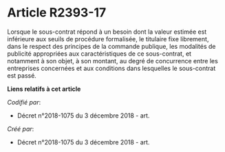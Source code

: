 # Article R2393-17

Lorsque le sous-contrat répond à un besoin dont la valeur estimée est inférieure aux seuils de procédure formalisée, le
titulaire fixe librement, dans le respect des principes de la commande publique, les modalités de publicité appropriées aux
caractéristiques de ce sous-contrat, et notamment à son objet, à son montant, au degré de concurrence entre les entreprises
concernées et aux conditions dans lesquelles le sous-contrat est passé.

**Liens relatifs à cet article**

_Codifié par_:

  - Décret n°2018-1075 du 3 décembre 2018 - art.

_Créé par_:

  - Décret n°2018-1075 du 3 décembre 2018 - art.
